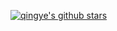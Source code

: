 
[![qingye's github stars](https://github-readme-stats.vercel.app/api?username=qingyehe "![Anurag's github stats")](https://github.com/qingyehe/github-readme-stats)

<!--
**QingyeHe/qingyehe** is a ✨ _special_ ✨ repository because its `README.md` (this file) appears on your GitHub profile.

Here are some ideas to get you started:

- 🔭 I’m currently working on ...
- 🌱 I’m currently learning ...
- 👯 I’m looking to collaborate on ...
- 🤔 I’m looking for help with ...
- 💬 Ask me about ...
- 📫 How to reach me: ...
- 😄 Pronouns: ...
- ⚡ Fun fact: ...
-->

